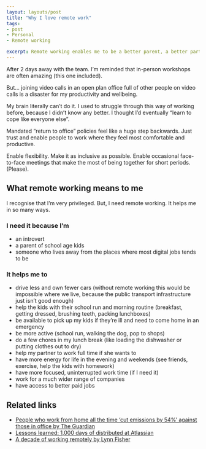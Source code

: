 ```yaml
---
layout: layouts/post
title: "Why I love remote work"
tags:
- post
- Personal
- Remote working

excerpt: Remote working enables me to be a better parent, a better partner, be happier at work and to do better work.
---
```


After 2 days away with the team. I’m reminded that in-person workshops are often amazing (this one included).

But… joining video calls in an open plan office full of other people on video calls is a disaster for my productivity and wellbeing.

My brain literally can’t do it. I used to struggle through this way of working before, because I didn’t know any better. I thought I’d eventually “learn to cope like everyone else”.

Mandated “return to office” policies feel like a huge step backwards. Just trust and enable people to work where they feel most comfortable and productive.

Enable flexibility. Make it as inclusive as possible. Enable occasional face-to-face meetings that make the most of being together for short periods. (Please).

## What remote working means to me

I recognise that I’m very privileged. But, I need remote working. It helps me in so many ways.

### I need it because I’m

- an introvert
- a parent of school age kids
- someone who lives away from the places where most digital jobs tends to be

### It helps me to

- drive less and own fewer cars (without remote working this would be impossible where we live, because the public transport infrastructure just isn’t good enough)
- help the kids with their school run and morning routine (breakfast, getting dressed, brushing teeth, packing lunchboxes)
- be available to pick up my kids if they’re ill and need to come home in an emergency
- be more active (school run, walking the dog, pop to shops)
- do a few chores in my lunch break (like loading the dishwasher or putting clothes out to dry)
- help my partner to work full time if she wants to
- have more energy for life in the evening and weekends (see friends, exercise, help the kids with homework)
- have more focused, uninterrupted work time (if I need it)
- work for a much wider range of companies
- have access to better paid jobs 

## Related links

- [People who work from home all the time ‘cut emissions by 54%’ against those in office by The Guardian](https://www.theguardian.com/environment/2023/sep/18/people-who-work-from-home-all-the-time-cut-emissions-by-54-against-those-in-office)
- [Lessons learned: 1,000 days of distributed at Atlassian](https://www.atlassian.com/blog/distributed-work/distributed-work-report)
- [A decade of working remotely by Lynn Fisher](https://lynnandtonic.com/thoughts/entries/a-decade-of-working-remotely/)